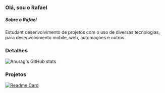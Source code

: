### Olá, sou o Rafael
##### Sobre o Rafael
Estudant desenvolvimento de projetos com o uso de diversas tecnologias, para desenvolvimento mobile, web, automações e outros.

### Detalhes
![Anurag's GitHub stats](https://github-readme-stats.vercel.app/api?username=rafaelsdpg&show_icons=true&theme=dark)
### Projetos
[![Readme Card](https://github-readme-stats.vercel.app/api/pin/?username=rafaelsdpg&repo=pedrogithub1406)](https://github.com/rafaelsdpg/github-readme-stats)
